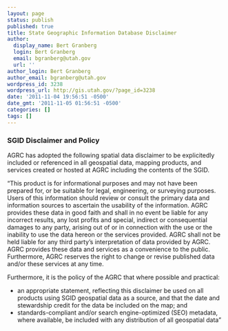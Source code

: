 ```yaml
---
layout: page
status: publish
published: true
title: State Geographic Information Database Disclaimer
author:
  display_name: Bert Granberg
  login: Bert Granberg
  email: bgranberg@utah.gov
  url: ''
author_login: Bert Granberg
author_email: bgranberg@utah.gov
wordpress_id: 3238
wordpress_url: http://gis.utah.gov/?page_id=3238
date: '2011-11-04 19:56:51 -0500'
date_gmt: '2011-11-05 01:56:51 -0500'
categories: []
tags: []
---
```

<h3>SGID Disclaimer and Policy</h3>
<p>AGRC has adopted the following spatial data disclaimer to be explicitedly included or referenced in all geospatial data, mapping products, and services created or hosted at AGRC including the contents of the SGID.</p>
<p>“This product is for informational purposes and may not have been prepared for, or be suitable for legal, engineering, or surveying purposes. Users of this information should review or consult the primary data and information sources to ascertain the usability of the information. AGRC provides these data in good faith and shall in no event be liable for any incorrect results, any lost profits and special, indirect or consequential damages to any party, arising out of or in connection with the use or the inability to use the data hereon or the services provided. AGRC shall not be held liable for any third party’s interpretation of data provided by AGRC. AGRC provides these data and services as a convenience to the public. Furthermore, AGRC reserves the right to change or revise published data and/or these services at any time.</p>
<p>Furthermore, it is the policy of the AGRC that where possible and practical:</p>
<ul>
<li>an appropriate statement, reflecting this disclaimer be used on all products using SGID geospatial data as a source, and that the date and stewardship credit for the data be included on the map; and</li>
<li>standards-compliant and/or search engine-optimized (SEO) metadata, where available, be included with any distribution of all geospatial data”</li>
</ul>
